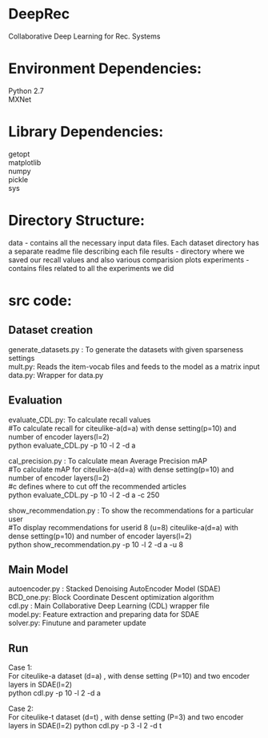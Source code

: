 # DeepRec
Collaborative Deep Learning for Rec. Systems

Environment Dependencies:
=========================
Python 2.7 <br>
MXNet <br>

Library Dependencies:
=====================
getopt <br>
matplotlib <br>
numpy <br>
pickle <br>
sys <br>

Directory Structure:
====================
data - contains all the necessary input data files. Each dataset directory has a separate readme file describing each file 
results - directory where we saved our recall values and also various comparision plots
experiments - contains files related to all the experiments we did

src code: <br>
=======
Dataset creation <br>
-----------------
generate_datasets.py : To generate the datasets with given sparseness settings <br>
mult.py: Reads the item-vocab files and feeds to the model as a matrix input<br>
data.py: Wrapper for data.py<br>

Evaluation 
-----------
evaluate_CDL.py: To calculate recall values <br>
#To calculate recall for citeulike-a(d=a) with dense setting(p=10) and number of encoder layers(l=2)<br>
python evaluate_CDL.py -p 10 -l 2 -d a <br>

cal_precision.py : To calculate mean Average Precision mAP <br>
#To calculate mAP for citeulike-a(d=a) with dense setting(p=10) and number of encoder layers(l=2)<br>
#c defines where to cut off the recommended articles <br>
python evaluate_CDL.py -p 10 -l 2 -d a -c 250 <br>

show_recommendation.py : To show the recommendations for a particular user<br>
#To display recommendations for userid 8 (u=8) citeulike-a(d=a) with dense setting(p=10) and number of encoder layers(l=2)<br>
python show_recommendation.py -p 10 -l 2 -d a -u 8<br>

Main Model
----------
autoencoder.py : Stacked Denoising AutoEncoder Model (SDAE)  <br>
BCD_one.py: Block Coordinate Descent optimization algorithm <br>
cdl.py : Main Collaborative Deep Learning (CDL) wrapper file <br>
model.py: Feature extraction and preparing data for SDAE <br>
solver.py: Finutune and parameter update <br>

Run
---
Case 1: <br>
For citeulike-a dataset (d=a) , with dense setting (P=10) and two encoder layers in SDAE(l=2) <br>
python cdl.py -p 10 -l 2 -d a <br>

Case 2: <br>
For citeulike-t dataset (d=t) , with dense setting (P=3) and two encoder layers in SDAE(l=2) 
python cdl.py -p 3 -l 2 -d t
